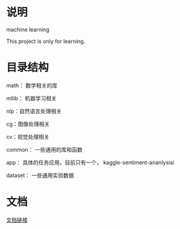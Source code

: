 说明
=

machine  learning

This project is only for learning.  

目录结构
=
math： 数学相关的库  

mllib： 机器学习相关  

nlp：自然语言处理相关  

cg：图像处理相关  

cv：视觉处理相关  

common： 一些通用的库和函数  

app： 具体的任务应用，目前只有一个， kaggle-sentiment-ananlysisi  

dataset： 一些通用实验数据  

文档
=
[文档链接](http://liuxiaoliang.github.io/)
